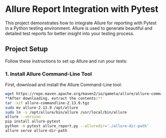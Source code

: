 # Allure Report Integration with Pytest

This project demonstrates how to integrate Allure for reporting with Pytest in a Python testing environment. Allure is used to generate beautiful and detailed test reports for better insight into your testing process.

## Project Setup

Follow these instructions to set up Allure and run your tests:

### 1. Install Allure Command-Line Tool

First, download and install the Allure Command-Line tool:

```bash
wget https://repo.maven.apache.org/maven2/io/qameta/allure/allure-commandline/2.13.9/allure-commandline-2.13.9.tgz
**After downloading, extract the contents:**
tar -xzf allure-commandline-2.13.9.tgz
sudo mv allure-2.13.9 /opt/allure
sudo ln -s /opt/allure/bin/allure /usr/local/bin/allure
allure --version
pip install allure-pytest
python -m pytest allure_report.py --alluredir='./allure-dir-path'
allure serve allure-dir-path
